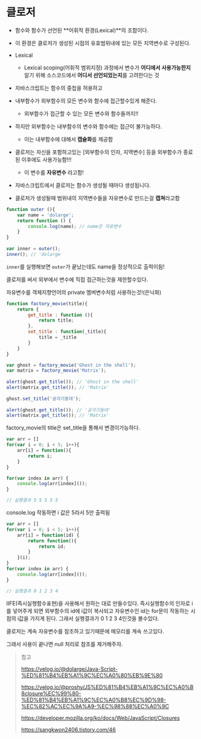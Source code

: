 # 클로저

- 함수와 함수가 선언된 **어휘적 환경(Lexical)**의 조합이다.
- 이 환경은 클로저가 생성된 시점의 유효범위내에 있는 모든 지역변수로 구성된다.

- Lexical
  - Lexical scoping(어휘적 범위지정) 과정에서 변수가 **어디에서 사용가능한지** 알기 위해 소스코드에서 **어디서 선언되었는지**를 고려한다는 것 

- 자바스크립트는 함수의 중첩을 허용하고 
- 내부함수가 외부함수의 모든 변수와 함수에 접근할수있게 해준다.
  - 외부함수가 접근할 수 있는 모든 변수와 함수들까지!!
- 하지만 외부함수는 내부함수의 변수와 함수에는 접근이 불가능하다.
  - 이는 내부함수에 대해서 **캡슐화**를 제공함



- 클로저는 자신을 포함하고있는 [외부함수의 인자, 지역변수] 등을 외부함수가 종료된 이후에도 사용가능함!!!
  - 이 변수를 **자유변수** 라고함!

- 자바스크립트에서 클로저는 함수가 생성될 때마다 생성됩니다.

- 클로저가 생성될때 범위내의 지역변수들을 자유변수로 만드는걸 **캡쳐**라고함

```js
function outer (){
	var name = 'dolarge';
  	return function () {
		console.log(name); // name은 자유변수
    }
}
      
var inner = outer();
inner(); // 'dolarge
```

`inner`를 실행해보면 `outer`가 끝났는데도 name을 정상적으로 출력이됨! 



클로저를 써서 외부에서 변수에 직접 접근하는것을 제한할수있다.

자유변수를 객체지향언어의 private 멤버변수처럼 사용하는것!(은닉화)

```js
function factory_movie(title){
    return {
        get_title : function (){
            return title;
        },
        set_title : function(_title){
            title = _title
        }
    }
}

var ghost = factory_movie('Ghost in the shell');
var matrix = factory_movie('Matrix');
 
alert(ghost.get_title()); // 'Ghost in the shell'
alert(matrix.get_title()); // 'Matrix'
 
ghost.set_title('공각기동대');
 
alert(ghost.get_title()); // '공각기동대'
alert(matrix.get_title()); // 'Matrix'
```

factory_movie의 title은 set_title을 통해서 변경이가능하다.



```js
var arr = []
for(var i = 0; i < 5; i++){
    arr[i] = function(){
        return i;
    }
}

for(var index in arr) {
    console.log(arr[index]());
}

// 실행결과 5 5 5 5 5
```

console.log 작동하면 i 값은 5라서 5만 출력됨



```js
var arr = []
for(var i = 0; i < 5; i++){
    arr[i] = function(id) {
        return function(){
            return id;
        }
    }(i);
}
for(var index in arr) {
    console.log(arr[index]());
}

// 실행결과 0 1 2 3 4 
```

IIFE(즉시실행함수표현)을 사용해서 원하는 대로 만들수있다.
즉시실행함수의 인자로 i를 넣어주게 되면 외부함수의 id에 i값이 복사되고 자유변수인 id는 for문이 작동하는 시점의 i값을 가지게 된다. 그래서 실행결과가 0 1 2 3 4인것을 볼수있다.



클로저는 계속 자유변수를 참조하고 있기때문에 메모리를 계속 쓰고있다.

그래서 사용이 끝나면 null 처리로 참조를 제거해주자.









> 참고
>
> https://velog.io/@dolarge/Java-Script-%ED%81%B4%EB%A1%9C%EC%A0%80%EB%9E%80
>
> https://velog.io/@proshy/JS%ED%81%B4%EB%A1%9C%EC%A0%B8closure%EC%99%80-%ED%81%B4%EB%A1%9C%EC%A0%B8%EC%9D%98-%EC%82%AC%EC%9A%A9-%EC%98%88%EC%A0%9C
>
> https://developer.mozilla.org/ko/docs/Web/JavaScript/Closures
>
> https://sangkwon2406.tistory.com/46